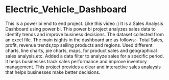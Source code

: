 # Electric_Vehicle_Dashboard
This is a power bi end to end project.
Like this video :)
It is a Sales Analysis Dashboard using power bi.
This power bi project analyzes sales data to identify trends and improve business decisions.
The dataset collected from an excel file.
The main isights in the dashboard are as follows:- Total Sales, profit, revenue trends,top selling products and regions.
Used different charts, line charts, pie charts, maps, for product sales and geographical sales analysis,etc.
Added a data filter to analyze sales for a specific period.
It helps businesses track sales performance and improve inventory management.
This project provides a clear and interactive sales analaysis that helps businesses make better decisions.
